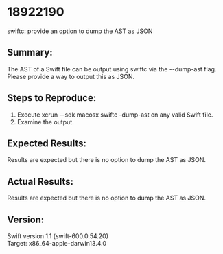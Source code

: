 # 18922190

swiftc: provide an option to dump the AST as JSON

## Summary:
The AST of a Swift file can be output using swiftc via the --dump-ast flag. Please provide a way to output this as JSON.

## Steps to Reproduce:
1. Execute xcrun --sdk macosx swiftc -dump-ast <filename> on any valid Swift file.
2. Examine the output.

## Expected Results:
Results are expected but there is no option to dump the AST as JSON.

## Actual Results:
Results are expected but there is no option to dump the AST as JSON.

## Version:
Swift version 1.1 (swift-600.0.54.20)<br/>
Target: x86_64-apple-darwin13.4.0
